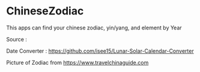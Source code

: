 # ChineseZodiac
This apps can find your chinese zodiac, yin/yang, and element by Year

Source :

Date Converter : https://github.com/isee15/Lunar-Solar-Calendar-Converter

Picture of Zodiac from https://www.travelchinaguide.com
